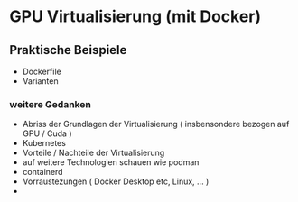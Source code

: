 # GPU Virtualisierung (mit Docker)

## Praktische Beispiele
- Dockerfile
- Varianten 
### weitere Gedanken

- Abriss der Grundlagen der Virtualisierung ( insbensondere bezogen auf GPU / Cuda )
- Kubernetes 
- Vorteile / Nachteile der Virtualisierung
- auf weitere Technologien schauen wie podman
- containerd
- Vorraustezungen ( Docker Desktop etc, Linux, ... )
- 

